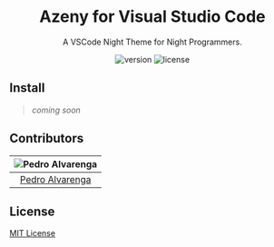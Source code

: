 <!-- <p align="center">
  <a href="https://github.com/Azeny">
    <img alt="Azeny Theme" src="">
  </a>
</p> -->

<h1 align="center">
  Azeny for Visual Studio Code
</h1>
<p align="center">
 A VSCode Night Theme for Night Programmers.
</p>
<p align="center">    
    <img src="https://img.shields.io/github/package-json/v/Azeny/visual-studio-code" alt="version"></img>
    <img src="https://img.shields.io/github/license/Azeny/visual-studio-code" alt="license"></img>
</p>

## Install

> _coming soon_

## Contributors

| ![Pedro Alvarenga](https://avatars3.githubusercontent.com/u/41977137?v=4&s=70) |
| :----------------------------------------------------------------------------: |
|            [Pedro Alvarenga](https://github.com/JoaoPedroAlvarenga)            |

## License

[MIT License](./LICENSE)
